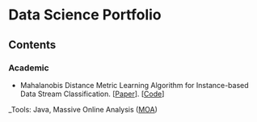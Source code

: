 # Data Science Portfolio


## Contents
### Academic
- Mahalanobis Distance Metric Learning Algorithm for Instance-based Data Stream Classification. [[Paper](https://arxiv.org/abs/1604.04879)]. [[Code]()]

_Tools: Java, Massive Online Analysis ([MOA](https://moa.cms.waikato.ac.nz/))
